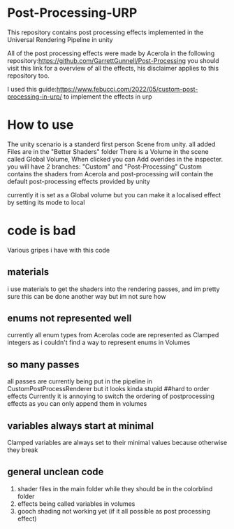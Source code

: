 # Post-Processing-URP

This repository contains post processing effects implemented in the Universal Rendering Pipeline in unity

All of the post processing effects were made by Acerola in the following repository:https://github.com/GarrettGunnell/Post-Processing
you should visit this link for a overview of all the effects, his disclaimer applies to this repository too.

I used this guide:https://www.febucci.com/2022/05/custom-post-processing-in-urp/ to implement the effects in urp

# How to use

The unity scenario is a standerd first person Scene from unity. all added Files are in the "Better Shaders" folder
There is a Volume in the scene called Global Volume, When clicked you can Add overides in the inspecter. you will have 2 branches: "Custom" and "Post-Processing" Custom contains the shaders from Acerola and post-processing will contain the default post-processing effects provided by unity

currently it is set as a Global volume but you can make it a localised effect by setting its mode to local
# code is bad
Various gripes i have with this code
## materials
i use materials to get the shaders into the rendering passes, and im pretty sure this can be done another way but im not sure how
## enums not represented well
currently all enum types from Acerolas code are represented as Clamped integers as i couldn't find a way to represent enums in Volumes
## so many passes
all passes are currently being put in the pipeline in CustomPostProcessRenderer but it looks kinda stupid
##hard to order effects
Currently it is annoying to switch the ordering of postprocessing effects as you can only append them in volumes
## variables always start at minimal
Clamped variables are always set to their minimal values because otherwise they break
## general unclean code
1. shader files in the main folder while they should be in the colorblind folder
2. effects being called variables in volumes
3. gooch shading not working yet (if it all possible as post processing effect)


